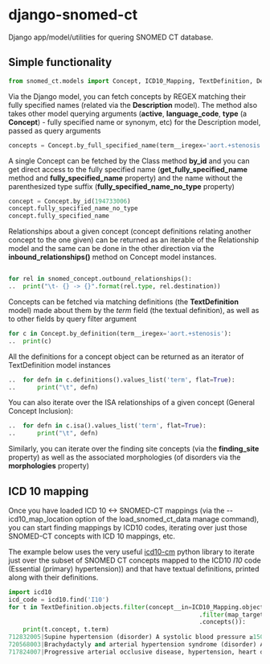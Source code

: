 django-snomed-ct
====================

Django app/model/utilities for quering SNOMED CT database.

## Simple functionality ##
```python
from snomed_ct.models import Concept, ICD10_Mapping, TextDefinition, Description, ISA
```

Via the Django model, you can fetch concepts by REGEX matching their fully specified names (related via the **Description** model).  The method also 
takes other model querying arguments (**active**, **language_code**, **type** (a **Concept**) - fully specified name or synonym, etc) for the Description model, passed as query arguments  

```python
concepts = Concept.by_full_specified_name(term__iregex='aort.+stenosis')
```

A single Concept can be fetched by the Class method **by_id** and you can get direct access to the fully specified name 
(**get_fully_specified_name** method and **fully_specified_name** property) and the name without the parenthesized type suffix (**fully_specified_name_no_type** property) 

```python
concept = Concept.by_id(194733006)
concept.fully_specified_name_no_type
concept.fully_specified_name
```
Relationships about a given concept (concept definitions relating another concept to 
the one given) can be returned as an iterable of the Relationship model and the same can be done in the other direction 
via the **inbound_relationships()** method on Concept model instances.

```python

for rel in snomed_concept.outbound_relationships():
..  print("\t- {} -> {}".format(rel.type, rel.destination))
```

Concepts can be fetched via matching definitions (the **TextDefinition** model) made about them by the _term_ field 
(the textual definition), as well as to other fields by query filter argument 

```python
for c in Concept.by_definition(term__iregex='aort.+stenosis'):
..  print(c)
```

All the definitions for a concept object can be returned as an iterator of TextDefinition model instances

```python
..  for defn in c.definitions().values_list('term', flat=True):
..      print("\t", defn)    
```        

You can also iterate over the ISA relationships of a given concept (General Concept Inclusion):

```python
..  for defn in c.isa().values_list('term', flat=True):
..      print("\t", defn)    
```

Similarly, you can iterate over the finding site concepts (via the **finding_site** property) as well as the associated 
morphologies (of disorders via the **morphologies** property)

## ICD 10 mapping ##
Once you have loaded ICD 10 <-> SNOMED-CT mappings (via the --icd10_map_location option of the load_snomed_ct_data 
manage command), you can start finding mappings by ICD10 codes, iterating over just those SNOMED-CT concepts with
ICD 10 mappings, etc.

The example below uses the very useful [icd10-cm](https://pypi.org/project/icd10-cm/) 
python library to iterate just over the subset of SNOMED CT concepts mapped to the ICD10 _I10_ code (Essential (primary) hypertension)) and that have
textual definitions, printed along with their definitions.

```python
import icd10
icd_code = icd10.find('I10')
for t in TextDefinition.objects.filter(concept__in=ICD10_Mapping.objects
                                                     .filter(map_target__icontains=str(icd_code.code),map_rule='TRUE')
                                                     .concepts()):
    print(t.concept, t.term)    
712832005|Supine hypertension (disorder) A systolic blood pressure ≥150 mm Hg or diastolic blood pressure ≥90 mm Hg while lying down.
720568003|Brachydactyly and arterial hypertension syndrome (disorder) A rare genetic brachydactyly syndrome with the association of brachydactyly type E and hypertension (due to vascular or neurovascular anomalies) as well as the additional features of short stature and low birth weight (compared to non-affected family members), stocky build and a round face. The onset of hypertension is often in childhood and if untreated, most patients will have had a stroke by the age of 50.
717824007|Progressive arterial occlusive disease, hypertension, heart defect, bone fragility, brachysyndactyly syndrome (disorder) Grange syndrome has characteristics of stenosis or occlusion of multiple arteries (including the renal, cerebral and abdominal vessels), hypertension, brachysyndactyly, syndactyly, increased bone fragility, and learning difficulties or borderline intellectual deficit. So far, the syndrome has been reported in six patients from three families. Congenital heart defects were also reported in some cases. The mode of transmission remains unclear, both autosomal recessive and autosomal dominant inheritance with decreased penetrance and parental gonadal mosaicism have been proposed.
```